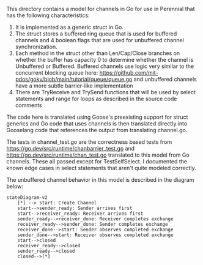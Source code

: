 This directory contains a model for channels in Go for use in Perennial that has the following characteristics:
1. It is implemented as a generic struct in Go.
2. The struct stores a buffered ring queue that is used for buffered channels and 4 boolean flags that are used for unbuffered channel synchronization.
3. Each method in the struct other than Len/Cap/Close branches on whether the buffer has capacity 0 to determine whether the channel is Unbuffered or Buffered. Buffered channels use logic very similar to the concurrent blocking queue here: https://github.com/mit-pdos/gokv/blob/main/tutorial/queue/queue.go and unbuffered channels have a more subtle barrier-like implementation
4. There are TryReceive and TrySend functions that will be used by select statements and range for loops as described in the source code comments

The code here is translated using Goose's preexisting support for struct generics and Go code that uses channels is then translated directly into Gooselang code that references the output from translating channel.go. 

The tests in channel_test.go are the correctness based tests from https://go.dev/src/runtime/chanbarrier_test.go and https://go.dev/src/runtime/chan_test.go translated to this model from Go channels. These all passed except for TestSelfSelect. I documented the known edge cases in select statements that aren't quite modeled correctly.

The unbuffered channel behavior in this model is described in the diagram below:

```mermaid
stateDiagram-v2
	[*] --> start: Create Channel
    start-->sender_ready: Sender arrives first
    start-->receiver_ready: Receiver arrives first
    sender_ready-->receiver_done: Receiver completes exchange
    receiver_ready-->sender_done: Sender completes exchange
    receiver_done-->start: Sender observes completed exchange
    sender_done-->start: Receiver observes completed exchange
    start-->closed
    receiver_ready-->closed
    sender_ready-->closed
    closed-->[*]
```

